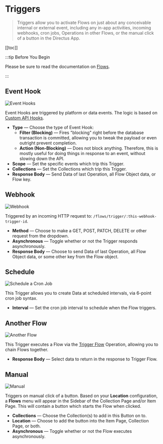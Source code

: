 # Triggers

> Triggers allow you to activate Flows on just about any conceivable internal or external event, including any in-app
> activities, incoming webhooks, cron jobs, Operations in other Flows, or the manual click of a button in the Directus
> App.

[[toc]]

:::tip Before You Begin

Please be sure to read the documentation on [Flows](/configuration/flows).

:::

## Event Hook

![Event Hooks](https://cdn.directus.io/docs/v9/configuration/flows/triggers/triggers-20220603A/event-hook-20220602A.webp)

Event Hooks are triggered by platform or data events. The logic is based on [Custom API Hooks](/extensions/hooks/).

- **Type** — Choose the type of Event Hook:
  - **Filter (Blocking)** — Fires "blocking" right before the database transaction is committed, allowing you to tweak
    the payload or even outright prevent completion.
  - **Action (Non-Blocking)** — Does not block anything. Therefore, this is mostly useful for doing things in response
    to an event, without slowing down the API.
- **Scope** — Set the specific events which trip this Trigger.
- **Collections** — Set the Collections which trip this Trigger.
- **Response Body** — Send Data of last Operation, all Flow Object data, or Flow key.

## Webhook

![Webhook](https://cdn.directus.io/docs/v9/configuration/flows/triggers/triggers-20220603A/webhook-20220602A.webp)

Triggered by an incoming HTTP request to: `/flows/trigger/:this-webhook-trigger-id`.

- **Method** — Choose to make a GET, POST, PATCH, DELETE or other request from the dropdown.
- **Asynchronous** — Toggle whether or not the Trigger responds asynchronously.
- **Response Body** — Choose to send Data of last Operation, all Flow Object data, or some other key from the Flow
  object.

## Schedule

![Schedule a Cron Job](https://cdn.directus.io/docs/v9/configuration/flows/triggers/triggers-20220603A/cron-20220602A.webp)

This Trigger allows you to create Data at scheduled intervals, via 6-point cron job syntax.

- **Interval** — Set the cron job interval to schedule when the Flow triggers.

## Another Flow

![Another Flow](https://cdn.directus.io/docs/v9/configuration/flows/triggers/triggers-20220603A/another-flow-20220602A.webp)

This Trigger executes a Flow via the [Trigger Flow](/configuration/flows/operations/#another-flow) Operation, allowing
you to chain Flows together.

- **Response Body** — Select data to return in the response to Trigger Flow.

## Manual

![Manual](https://cdn.directus.io/docs/v9/configuration/flows/triggers/triggers-20220603A/manual-20220602A.webp)

Triggers on manual click of a button. Based on your **Location** configuration, a **Flows** menu will appear in the
Sidebar of the Collection Page and/or Item Page. This will contain a button which starts the Flow when clicked.

- **Collections** — Choose the Collection(s) to add in this Button on to.
- **Location** — Choose to add the button into the Item Page, Collection Page, or both.
- **Asynchronous** — Toggle whether or not the Flow executes asynchronously.

